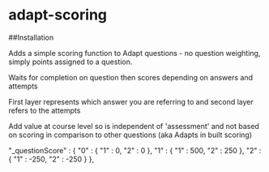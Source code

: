 # adapt-scoring 

##Installation

Adds a simple scoring function to Adapt questions - no question weighting, simply points assigned to a question. 

Waits for completion on question then scores depending on answers and attempts

First layer represents which answer you are referring to and second layer refers to the attempts

Add value at course level so is independent of 'assessment' and not based on scoring in comparison to other questions (aka Adapts in built scoring)

"_questionScore" : {
    "0" : {
        "1" : 0,
        "2" : 0
    },
    "1" : {
        "1" : 500,
        "2" : 250
    },
    "2" : {
        "1" : -250,
        "2" : -250
    }
},